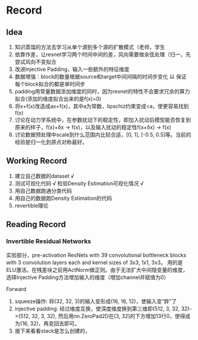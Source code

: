 # Record


## Idea
1. 知识蒸馏的方法去学习从单个源到多个源的扩散模式（老师，学生
2. 依靠作差，让resnet学习两个时间中间的差，风向需要做余弦处理（归一，先尝试风向不变拟合
3. 改进Injective Padding，输入一些额外的特征维度
4. 数据增强：block的数量根据source和target中间间隔的时间步变化 以 保证 每个block拟合的都是单时间步
5. padding用常量数据添加维度的同时，因为resnet的特性不会要求冗余的算力拟合(添加的维度拟合出来的是f(x)=0)
6. 将x+f(x)改造成ax+f(x)，其中a为常数，lipschiz约束变成<a，使更容易找到f(x)
7. 讨论在动力学系统中，在参数扰动下的稳定性，即加入扰动后模型能否恢复到原来的样子，f(x)+δx -> f(x)，以及输入扰动的稳定性f(x+δx) -> f(x)
8. 讨论数据预处理中scale到什么范围内比较合适，[0, 1], [-0.5, 0.5]等。当前的经验是归一化到原点对称最好。


## Working Record
1. 建立自己数据的dataset √
2. 测试可视化代码 √ 检验Density Estimation可视化情况 √
3. 用自己数据跑通分类代码
4. 用自己的数据跑Density Estimation的代码
5. revertible理论

## Reading Record

### Invertible Residual Networks

实验部分，pre-activation ResNets with 39 convolutional bottleneck blocks with 3 convolution layers each and kernel sizes of 3x3, 1x1, 3x3。
用的是ELU激活。在残差块之前用ActNorm做正则。由于无法扩大中间隐变量的维度，选择Injective Padding方法增加输入的维度（增加channel并赋值为0）

Forward
1. squeeze操作: 将(32, 32, 3)的输入变形成(16, 16, 12)，使输入变“胖”了
2. injective padding: 经过维度互换，使深度维度换到第三维即(512, 3, 32, 32)->(512, 32, 3, 32), 然后用nn.ZeroPad2D在(3, 32)的下方增加13行0，使得成为(16, 32)，再变回去即可。
3. 接下来看看stack是怎么创建的，